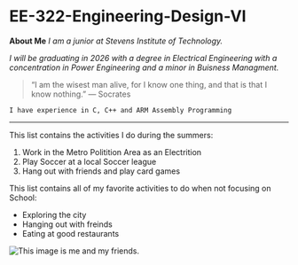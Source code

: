 # EE-322-Engineering-Design-VI


**About Me**
*I am a junior at Stevens Institute of Technology.* 

*I will be graduating in 2026 with a degree in Electrical Engineering with a concentration in Power Engineering and a minor in Buisness Managment.*


> “I am the wisest man alive, for I know one thing, and that is that I know nothing.” — Socrates

`I have experience in C, C++ and ARM Assembly Programming`

---

This list contains the activities I do during the summers:
1. Work in the Metro Politition Area as an Electrition
2. Play Soccer at a local Soccer league
3. Hang out with friends and play card games

This list contains all of my favorite activities to do when not focusing on School:
- Exploring the city
- Hanging out with freinds
- Eating at good restaurants 

![This image is me and my friends.]([C:\Users\marci\Pictures\IMG_0470.jpeg](https://github.com/MrrcinC/EE-322-Engineering-Design-VI/blob/main/IMG_0470.jpeg))
